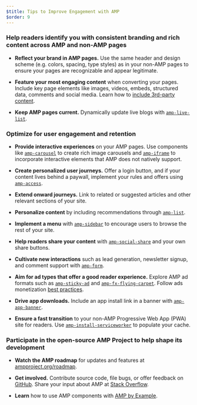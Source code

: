```yaml
---
$title: Tips to Improve Engagement with AMP
$order: 9
---
```


### Help readers identify you with consistent branding and rich content across AMP and non-AMP pages

- **Reflect your brand in AMP pages.** Use the same header and design scheme (e.g. colors, spacing, type styles) as in your non-AMP pages to ensure your pages are recognizable and appear legitimate.

- **Feature your most engaging content** when converting your pages. Include key page elements like images, videos, embeds, structured data, comments and social media. Learn how to [include 3rd-party content](https://www.ampproject.org/docs/guides/third_party_components). 

- **Keep AMP pages current.** Dynamically update live blogs with [`amp-live-list`](https://www.ampproject.org/docs/reference/components/amp-live-list).

### Optimize for user engagement and retention

- **Provide interactive experiences** on your AMP pages. Use components like [`amp-carousel`](https://www.ampproject.org/docs/reference/components/amp-carousel) to create rich image carousels and [`amp-iframe`](https://www.ampproject.org/docs/reference/components/amp-iframe) to 
incorporate interactive elements that AMP does not natively support.

- **Create personalized user journeys.** Offer a login button, and if your content 
lives behind a paywall, implement your rules and offers using [`amp-access`](https://www.ampproject.org/docs/reference/components/amp-access). 

- **Extend onward journeys.** Link to related or suggested articles and other 
relevant sections of your site. 

- **Personalize content** by including recommendations through [`amp-list`](https://www.ampproject.org/docs/reference/components/amp-list).

- **Implement a menu** with [`amp-sidebar`](https://www.ampproject.org/docs/reference/components/amp-sidebar) to encourage users to browse the rest 
of your site.

- **Help readers share your content** with [`amp-social-share`](https://www.ampproject.org/docs/reference/components/amp-social-share) and your 
own share buttons.

- **Cultivate new interactions** such as lead generation, newsletter signup, and 
comment support with [`amp-form`](https://www.ampproject.org/docs/reference/components/amp-form).

- **Aim for ad types that offer a good reader experience.** Explore AMP ad 
formats such as [`amp-sticky-ad`](https://www.ampproject.org/docs/reference/components/amp-sticky-ad) and [`amp-fx-flying-carpet`](https://www.ampproject.org/docs/reference/components/amp-fx-flying-carpet). Follow ads 
monetization [best practices](/docs/guides/ads/ads_tips.html).

- **Drive app downloads.** Include an app install link in a banner with 
[`amp-app-banner`](https://www.ampproject.org/docs/reference/components/amp-app-banner).

- **Ensure a fast transition** to your non-AMP Progressive Web App (PWA) site for 
readers. Use [`amp-install-serviceworker`](https://www.ampproject.org/docs/reference/components/amp-install-serviceworker) to populate your cache.

### Participate in the open-source AMP Project to help shape its development

- **Watch the AMP roadmap** for updates and features at [ampproject.org/roadmap](https://www.ampproject.org/roadmap).

- **Get involved.** Contribute source code, file bugs, or offer feedback 
on [GitHub](https://github.com/ampproject/amphtml/blob/master/CONTRIBUTING.md). Share your input about AMP at [Stack Overflow](https://stackoverflow.com/questions/tagged/amp-html).

- **Learn** how to use AMP components with [AMP by Example](https://ampbyexample.com/).
